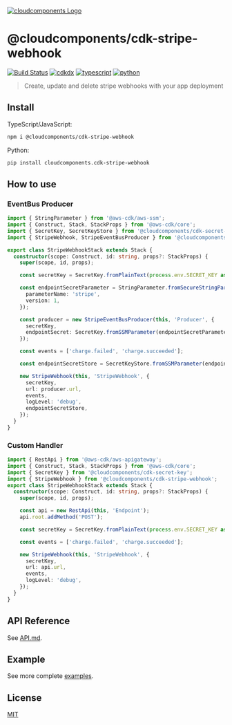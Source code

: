 [![cloudcomponents Logo](https://raw.githubusercontent.com/cloudcomponents/cdk-constructs/master/logo.png)](https://github.com/cloudcomponents/cdk-constructs)

# @cloudcomponents/cdk-stripe-webhook

[![Build Status](https://github.com/cloudcomponents/cdk-constructs/workflows/Build/badge.svg)](https://github.com/cloudcomponents/cdk-constructs/actions?query=workflow=Build)
[![cdkdx](https://img.shields.io/badge/buildtool-cdkdx-blue.svg)](https://github.com/hupe1980/cdkdx)
[![typescript](https://img.shields.io/badge/jsii-typescript-blueviolet.svg)](https://www.npmjs.com/package/@cloudcomponents/cdk-stripe-webhook)
[![python](https://img.shields.io/badge/jsii-python-blueviolet.svg)](https://pypi.org/project/cloudcomponents.cdk-stripe-webhook/)

> Create, update and delete stripe webhooks with your app deployment

## Install
TypeScript/JavaScript:

```bash
npm i @cloudcomponents/cdk-stripe-webhook
```

Python:

```bash
pip install cloudcomponents.cdk-stripe-webhook
```

## How to use

### EventBus Producer

```typescript
import { StringParameter } from '@aws-cdk/aws-ssm';
import { Construct, Stack, StackProps } from '@aws-cdk/core';
import { SecretKey, SecretKeyStore } from '@cloudcomponents/cdk-secret-key';
import { StripeWebhook, StripeEventBusProducer } from '@cloudcomponents/cdk-stripe-webhook';

export class StripeWebhookStack extends Stack {
  constructor(scope: Construct, id: string, props?: StackProps) {
    super(scope, id, props);

    const secretKey = SecretKey.fromPlainText(process.env.SECRET_KEY as string);

    const endpointSecretParameter = StringParameter.fromSecureStringParameterAttributes(this, 'Param', {
      parameterName: 'stripe',
      version: 1,
    });

    const producer = new StripeEventBusProducer(this, 'Producer', {
      secretKey,
      endpointSecret: SecretKey.fromSSMParameter(endpointSecretParameter),
    });

    const events = ['charge.failed', 'charge.succeeded'];

    const endpointSecretStore = SecretKeyStore.fromSSMParameter(endpointSecretParameter);

    new StripeWebhook(this, 'StripeWebhook', {
      secretKey,
      url: producer.url,
      events,
      logLevel: 'debug',
      endpointSecretStore,
    });
  }
}
```

### Custom Handler

```typescript
import { RestApi } from '@aws-cdk/aws-apigateway';
import { Construct, Stack, StackProps } from '@aws-cdk/core';
import { SecretKey } from '@cloudcomponents/cdk-secret-key';
import { StripeWebhook } from '@cloudcomponents/cdk-stripe-webhook';
export class StripeWebhookStack extends Stack {
  constructor(scope: Construct, id: string, props?: StackProps) {
    super(scope, id, props);

    const api = new RestApi(this, 'Endpoint');
    api.root.addMethod('POST');

    const secretKey = SecretKey.fromPlainText(process.env.SECRET_KEY as string);

    const events = ['charge.failed', 'charge.succeeded'];

    new StripeWebhook(this, 'StripeWebhook', {
      secretKey,
      url: api.url,
      events,
      logLevel: 'debug',
    });
  }
}

```

## API Reference

See [API.md](https://github.com/cloudcomponents/cdk-constructs/tree/master/packages/cdk-stripe-webhook/API.md).

## Example

See more complete [examples](https://github.com/cloudcomponents/cdk-constructs/tree/master/examples).

## License

[MIT](https://github.com/cloudcomponents/cdk-constructs/tree/master/packages/cdk-stripe-webhook/LICENSE)
